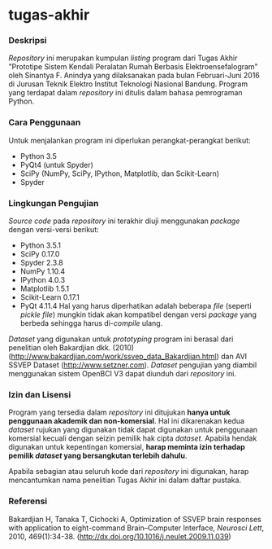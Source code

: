 # tugas-akhir
### Deskripsi
*Repository* ini merupakan kumpulan *listing* program dari Tugas Akhir "Prototipe Sistem Kendali Peralatan Rumah Berbasis Elektroensefalogram" oleh Sinantya F. Anindya yang dilaksanakan pada bulan Februari-Juni 2016 di Jurusan Teknik Elektro Institut Teknologi Nasional Bandung. Program yang terdapat dalam *repository* ini ditulis dalam bahasa pemrograman Python.

### Cara Penggunaan
Untuk menjalankan program ini diperlukan perangkat-perangkat berikut:
* Python 3.5
* PyQt4 (untuk Spyder)
* SciPy (NumPy, SciPy, IPython, Matplotlib, dan Scikit-Learn)
* Spyder

### Lingkungan Pengujian
*Source code* pada *repository* ini terakhir diuji menggunakan *package* dengan versi-versi berikut:
* Python 3.5.1
* SciPy 0.17.0
* Spyder 2.3.8
* NumPy 1.10.4
* IPython 4.0.3
* Matplotlib 1.5.1
* Scikit-Learn 0.17.1
* PyQt 4.11.4
Hal yang harus diperhatikan adalah beberapa *file* (seperti *pickle file*) mungkin tidak akan kompatibel dengan versi *package* yang berbeda sehingga harus di-*compile* ulang.

*Dataset* yang digunakan untuk *prototyping* program ini berasal dari penelitian oleh Bakardjian dkk. (2010) (http://www.bakardjian.com/work/ssvep_data_Bakardjian.html) dan AVI SSVEP Dataset (http://www.setzner.com). *Dataset* pengujian yang diambil menggunakan sistem OpenBCI V3 dapat diunduh dari *repository* ini.

### Izin dan Lisensi
Program yang tersedia dalam *repository* ini ditujukan **hanya untuk penggunaan akademik dan non-komersial**. Hal ini dikarenakan kedua *dataset* rujukan yang digunakan tidak dapat digunakan untuk penggunaan komersial kecuali dengan seizin pemilik hak cipta *dataset*. Apabila hendak digunakan untuk kepentingan komersial, **harap meminta izin terhadap pemilik *dataset* yang bersangkutan terlebih dahulu**.

Apabila sebagian atau seluruh kode dari *repository* ini digunakan, harap mencantumkan nama penelitian Tugas Akhir ini dalam daftar pustaka.

### Referensi
Bakardjian H, Tanaka T, Cichocki A, Optimization of SSVEP brain responses with application to eight-command Brain–Computer Interface, *Neurosci Lett*, 2010, 469(1):34-38. (http://dx.doi.org/10.1016/j.neulet.2009.11.039)
